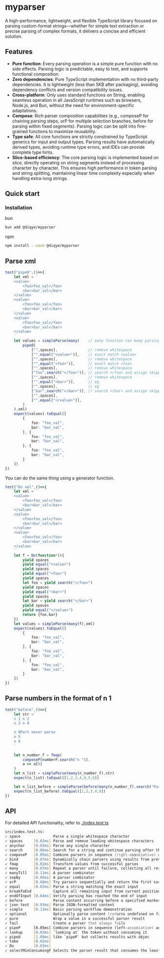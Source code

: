 # myparser
A high-performance, lightweight, and flexible TypeScript library focused on parsing custom-format strings—whether for simple text extraction or precise parsing of complex formats, it delivers a concise and efficient solution.

## Features

- **Pure function**: Every parsing operation is a simple pure function with no side effects. Parsing logic is predictable, easy to test, and supports functional composition.
- **Zero dependencies**: Pure TypeScript implementation with no third-party dependencies. It is lightweight (less than 5KB after packaging), avoiding dependency conflicts and version compatibility issues.
- **Cross-platform**: Only uses standard functions on String, enabling seamless operation in all JavaScript runtimes such as browsers, Node.js, and Bun, without the need for environment-specific adaptations.
- **Compose**: Rich parser composition capabilities (e.g., composeP for chaining parsing steps, orP for multiple selection branches, before for parsing within fixed segments). Parsing logic can be split into fine-grained functions to maximize reusability.
- **Type safe**: All core functions are strictly constrained by TypeScript generics for input and output types. Parsing results have automatically derived types, avoiding runtime type errors, and IDEs can provide complete type hints.
- **Slice-based efficiency**: The core parsing logic is implemented based on slice, directly operating on string segments instead of processing character by character. This ensures high performance in token parsing and string splitting, maintaining linear time complexity especially when handling extra-long strings.


## Quick start

### Installation

bun
```zsh
bun add @diqye/myparser
```
npm
```zsh
npm install --save @diqye/myparser
```
## Parse xml
```typescript
test("pipeO",()=>{
    let xml = `
    <value>
        <foo>foo_val</foo>
        <bar>bar_val</bar>
    </value>
    <value>
        <foo>foo_val</foo>
        <bar>bar_val</bar>
    </value>
    <value>
        <foo>foo_val</foo>
        <bar>bar_val</bar>
    </value>
    `
    let values = simpleParse(many(    // many function can keep parsing until failure, assemble results into a list
        pipeO(
            ["",spaces],              // remove whitespace
            ["",equal("<value>")],    // exact match <value>
            ["",spaces],              // remove whitespace
            ["",equal("<foo>")],      // exact match <foo>
            ["",spaces],              // remove whitespace 
            ["foo",search("</foo>")], // search </foo> and assign skipped content to foo property of result object
            ["",spaces],              // remove whitespace 
            ["",equal("<bar>")],      // eg
            ["",spaces],              // eg
            ["bar",search("</bar>")], // search </bar> and assign skipped content to bar property of result object
            ["",spaces], 
            ["",equal("</value>")],
        )
    ),xml)
    expect(values).toEqual([
        {
            foo: "foo_val",
            bar: "bar_val",
        }, {
            foo: "foo_val",
            bar: "bar_val",
        }, {
            foo: "foo_val",
            bar: "bar_val",
        }
    ])
})
```
You can do the same thing using a generator function.

```ts
test("Do xml",()=>{
    let xml = `
    <value>
        <foo>foo_val</foo>
        <bar>bar_val</bar>
    </value>
    <value>
        <foo>foo_val</foo>
        <bar>bar_val</bar>
    </value>
    <value>
        <foo>foo_val</foo>
        <bar>bar_val</bar>
    </value>
    `
    let f = Do(function*(){
        yield spaces
        yield equal("<value>")
        yield spaces
        yield equal("<foo>")
        yield spaces
        let foo = yield search("</foo>")
        yield spaces
        yield equal("<bar>")
        yield spaces
        let bar = yield search("</bar>")
        yield spaces
        yield equal("</value>")
        return {foo,bar}
    })
    let values = simpleParse(many(f),xml)
    expect(values).toEqual([
        {
            foo: "foo_val",
            bar: "bar_val",
        }, {
            foo: "foo_val",
            bar: "bar_val",
        }, {
            foo: "foo_val",
            bar: "bar_val",
        }
    ])
})
```
## Parse numbers in the format of n 1

```typescript
test("before",()=>{
    let str =`
    n 1 n 2 
    n 3 n 4

    n 0Part never parse
    n 5
    n 6
    `
    
    let n_number_f = fmap(
        composeP(numberF,search("n ")),
        a => a[0]
    )
    let n_list = simpleParse(many(n_number_f),str)
    expect(n_list).toEqual([1,2,3,4,0,5,6])

    let n_list_before = simpleParse(before(many(n_number_f),search("Part never parse")),str)
    expect(n_list_before).toEqual([1,2,3,4,0])
})
```

## API
For detailed API functionality, refer to [./index.test.ts](src/index.test.ts)

```zsh
src/index.test.ts:
✓ space               Parse a single whitespace character          
✓ spaces     [0.02ms] Parse and remove leading whitespace characters
✓ anychar    [0.03ms] Parse any single character                   
✓ search     [0.06ms] Search for a string and continue parsing after the match
✓ composeP   [0.05ms] Combine parsers in sequence (right-associative) and return a result tuple
✓ bind       [0.07ms] Dynamically chain parsers using results from previous steps
✓ fmap       [0.02ms] Transform values from successful parses      
✓ many       [0.07ms] Repeat a parser until failure, collecting all results
✓ manyTill   [0.11ms] A parser combinator                          
✓ sepBy      [0.08ms] A parser combinator                          
✓ orP        [0.08ms] Try parsers sequentially and return the first success
✓ equal      [0.02ms] Parse a string matching the exact input      
✓ breakToEnd          Capture all remaining input from current position
✓ endOfInput [0.04ms] Verify parsing has reached the end of input  
✓ before              Parse content occurring before a specified marker
✓ json test  [0.93ms] Parse JSON-formatted content                 
✓ simple     [0.13ms] Basic parsing workflow demonstration         
✓ optional            Optionally parse content (returns undefined on failure)
✓ pure                Wrap a value in a successful parser result   
✓ fail                Create a parser that always fails            
✓ pipeP      [0.05ms] Combine parsers in sequence (left-associative) and return a result tuple
✓ lookup     [0.03ms] `looking at` the token without consuming it  
✓ pipeO      [1.09ms] like `pipeP` but collects results with objec 
✓ take       [0.02ms]
✓ Do         [0.03ms]                                    
✓ selectMinConsumingF Selects the parser result that consumes the least tokens
```